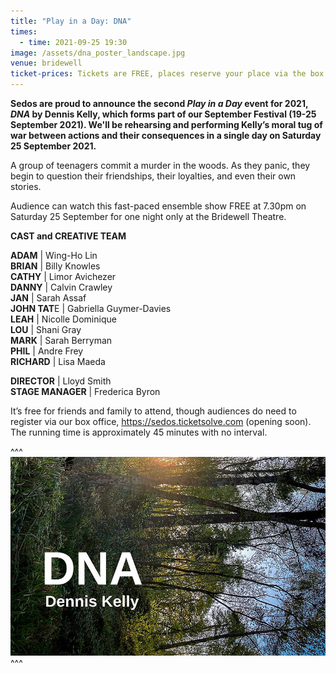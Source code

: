 ```yaml
---
title: "Play in a Day: DNA"
times:
  - time: 2021-09-25 19:30
image: /assets/dna_poster_landscape.jpg
venue: bridewell
ticket-prices: Tickets are FREE, places reserve your place via the box office
---
```

**Sedos are proud to announce the second *Play in a Day* event for 2021, *DNA* by Dennis Kelly, which forms part of our September Festival (19-25 September 2021). We'll be rehearsing and performing Kelly’s moral tug of war between actions and their consequences in a single day on Saturday 25 September 2021.**

A group of teenagers commit a murder in the woods. As they panic, they begin to question their friendships, their loyalties, and even their own stories.

Audience can watch this fast-paced ensemble show FREE at 7.30pm on Saturday 25 September for one night only at the Bridewell Theatre.

**CAST and CREATIVE TEAM**

**ADAM** | Wing-Ho Lin\
**BRIAN** | Billy Knowles\
**CATHY** | Limor Avichezer \
**DANNY** | Calvin Crawley\
**JAN** | Sarah Assaf\
**JOHN TAT**E | Gabriella Guymer-Davies\
**LEAH** | Nicolle Dominique\
**LOU** | Shani Gray\
**MARK** | Sarah Berryman\
**PHIL** | Andre Frey\
**RICHARD** | Lisa Maeda

**DIRECTOR** | Lloyd Smith \
**STAGE MANAGER** | Frederica Byron

It’s free for friends and family to attend, though audiences do need to register via our box office, <https://sedos.ticketsolve.com> (opening soon). The running time is approximately 45 minutes with no interval.

^^^ ![](/assets/dna_poster_landscape.jpg)
^^^
